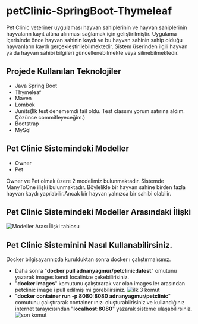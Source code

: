 # petClinic-SpringBoot-Thymeleaf
Pet Clinic veteriner uygulaması hayvan sahiplerinin ve hayvan sahiplerinin hayvaların kayıt altına alınması sağlamak için geliştirilmiştir. Uygulama içerisinde önce hayvan sahinin kaydı ve bu hayvan sahinin sahip olduğu hayvanların kaydı gerçekleştirilebilmektedir. Sistem üserinden ilgili hayvan ya da hayvan sahibi bilgileri güncellenebilmekte veya silinebilmektedir.

## Projede Kullanılan Teknolojiler

- Java Spring Boot
- Thymeleaf
- Maven
- Lombok
- Junits(İlk test denememdi fail oldu. Test classını yorum satırına aldım. Çözünce commitleyeceğim.)
- Bootstrap
- MySql

## Pet Clinic Sistemindeki Modeller
- Owner
- Pet

Owner ve Pet olmak üzere 2 modelimiz bulunmaktadır. Sistemde ManyToOne ilişki bulunmaktadır. Böylelikle bir hayvan sahine birden fazla hayvan kaydı yapılabilir.Ancak bir hayvan yalnızca bir sahibi olabilir.
## Pet Clinic Sistemindeki Modeller Arasındaki İlişki
![Modeller Arası İlişki tablosu](https://i.hizliresim.com/ptscsw0.png)

## Pet Clinic Sisteminini Nasıl Kullanabilirsiniz.
Docker bilgisayarınızda kurulduktan sonra docker ı çalıştırmalısınız.

+ Daha sonra "**docker pull adnanyagmur/petclinic:latest**" omutunu yazarak images kendi localinize çekebilirisiniz. 
+ "**docker images**" komutunu çalıştırarak var olan images ler arasından petclinic image i pull edilmiş mi görebilirsiniz.
![ilk 3 komut](https://i.hizliresim.com/63naq46.png)
+ "**docker container run -p 8080:8080 adnanyagmur/petclinic**" comutunu çalıştırarak container ınızı oluşturabilrisiniz ve kullandığınız internet tarayıcısından "**localhost:8080**" yazarak sisteme ulaşabilirsiniz. 
![son komut](https://i.hizliresim.com/s6tnnst.png)




